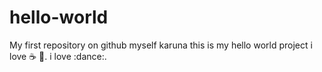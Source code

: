 # hello-world
My first repository on github
  myself karuna this is my hello world project 
  i love :coffee: :pizza:.
  i love :dance:.
